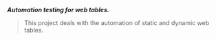 _**Automation testing for web tables.**_
> This project deals with the automation of static and dynamic web tables.
